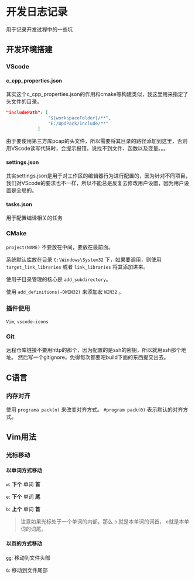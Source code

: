 # 开发日志记录

用于记录开发过程中的一些坑

## 开发环境搭建

### VScode

#### c_cpp_properties.json

其实这个c_cpp_properties.json的作用和cmake等构建类似，我这里用来指定了头文件的目录。

``` json
"includePath": [
                "${workspaceFolder}/**",
                "E:/WpdPack/Include/**"
            ]
```
由于要使用第三方库pcap的头文件，所以需要将其目录的路径添加到这里，否则用VScode读写代码时，会提示报错，说找不到文件、函数以及变量。。。

#### settings.json
其实settings.json是用于对工作区的编辑器行为进行配置的，因为针对不同项目，我们对VScode的要求也不一样，所以不能总是反复去修改用户设置，因为用户设置是全局的。

#### tasks.json
用于配置编译相关的任务

### CMake

`project(NAME)` 不要放在中间，要放在最前面。

系统默认库放在目录 `C:\Windows\System32` 下，如果要调用，则使用 `target_link_libraries` 或者 `link_libraries` 将其添加进来。

使用子目录管理的核心是 `add_subdirectory`。

使用 `add_definitions(-DWIN32)` 来添加宏 `WIN32` 。

### 插件使用
`Vim`, `vscode-icons`

### Git
远程仓库链接不要用http的那个，因为配置的是ssh的密钥，所以就用ssh那个地址。
然后写一个gitignore，免得每次都要吧build下面的东西提交出去。

## C语言

### 内存对齐

使用 `programa pack(n)` 来改变对齐方式。 `#program pack(0)` 表示默认的对齐方式。

## Vim用法

### 光标移动

#### 以单词方式移动

`w`: **下个** 单词 **首**

`e`: **下个** 单词 **尾**

`b`: **上个** 单词 **首**

> 注意如果光标处于一个单词的内部，那么 `b` 就是本单词的词首， `e`就是本单词的词尾。

#### 以页的方式移动

`gg`: 移动到文件头部

`G`: 移动到文件尾部

